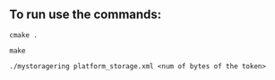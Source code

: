 ## To run use the commands:
```
cmake .
```
```
make 
```
```
./mystoragering platform_storage.xml <num of bytes of the token>
```
